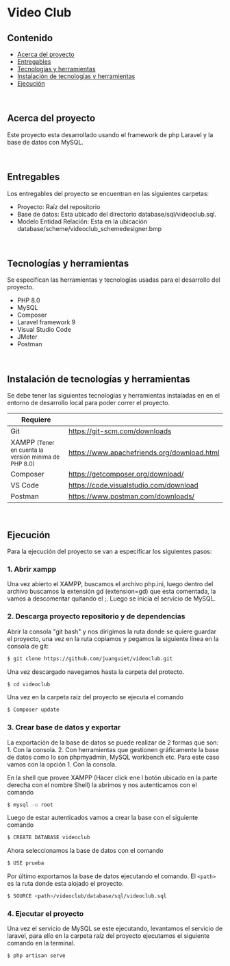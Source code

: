# Video Club

## Contenido

- [Acerca del proyecto](#acerca-del-proyecto)
- [Entregables](#entregables)
- [Tecnologías y herramientas](#tecnologías-y-herramientas)
- [Instalación de tecnologías y herramientas](#instalación-de-tecnologías-y-herramientas)
- [Ejecución](#ejecución)

<br>

## Acerca del proyecto

Este proyecto esta desarrollado usando el framework de php Laravel y la base de datos con MySQL.

<br>

## Entregables

Los entregables del proyecto se encuentran en las siguientes carpetas:

- Proyecto: Raíz del repositorio
- Base de datos: Esta ubicado del directorio database/sql/videoclub.sql.
- Modelo Entidad Relación: Esta en la ubicación database/scheme/videoclub_schemedesigner.bmp

<br>

## Tecnologías y herramientas

Se especifican las herramientas y tecnologías usadas para el desarrollo del proyecto.

- PHP 8.0
- MySQL
- Composer
- Laravel framework 9
- Visual Studio Code
- JMeter
- Postman

<br>

## Instalación de tecnologías y herramientas

Se debe tener las siguientes tecnologías y herramientas instaladas en en el entorno de desarrollo local para poder correr el proyecto.

| Requiere      |  |
|---------------| ------ |
| Git                                             | https://git-scm.com/downloads |
| XAMPP <small>(Tener en cuenta la versión mínima de PHP 8.0)<small>   | https://www.apachefriends.org/download.html |
| Composer                                        | https://getcomposer.org/download/ |
| VS Code                                         | https://code.visualstudio.com/download |
| Postman                                         | https://www.postman.com/downloads/ |

<br>

## Ejecución

Para la ejecución del proyecto se van a especificar los siguientes pasos:

### 1. Abrir xampp

Una vez abierto el XAMPP, buscamos el archivo php.ini, luego dentro del archivo buscamos la extensión gd (extension=gd) que esta comentada, la vamos a descomentar quitando el ;. Luego se inicia el servicio de MySQL. 

### 2. Descarga proyecto repositorio y de dependencias

Abrir la consola "git bash" y nos dirigimos la ruta donde se quiere guardar el proyecto, una vez en la ruta copiamos y pegamos la siguiente línea en la consola de git:

```sh
$ git clone https://github.com/juanguiet/videoclub.git
```

Una vez descargado navegamos hasta la carpeta del protecto.

```sh
$ cd videoclub
```

Una vez en la carpeta raíz del proyecto se ejecuta el comando

```sh
$ Composer update
```

### 3. Crear base de datos y exportar

La exportación de la base de datos se puede realizar de 2 formas que son: 1. Con la consola. 2. Con herramientas que gestionen gráficamente la base de datos como lo son phpmyadmin, MySQL workbench etc. Para este caso vamos con la opción 1. Con la consola.

En la shell que provee XAMPP (Hacer click ene l botón ubicado en la parte derecha con el nombre Shell) la abrimos y nos autenticamos con el comando

```sh
$ mysql -u root
```

Luego de estar autenticados vamos a crear la base con el siguiente comando

```sh
$ CREATE DATABASE videoclub
```

Ahora seleccionamos la base de datos con el comando

```sh
$ USE prueba
```

Por último exportamos la base de datos ejecutando el comando. El `<path>` es la ruta donde esta alojado el proyecto.

```sh
$ SOURCE <path>/videoclub/database/sql/videoclub.sql
```

### 4. Ejecutar el proyecto

Una vez el servicio de MySQL se este ejecutando, levantamos el servicio de laravel, para ello en la carpeta raíz del proyecto ejecutamos el siguiente comando en la terminal.

```sh
$ php artisan serve
```